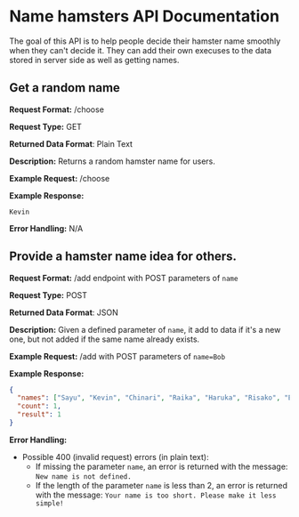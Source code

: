 <!--
  Name: Shin Komori
  Date: November 18, 2022

  This is the APIDOC.md for my webservice implemented as CP4. This is a service
  that provides some examples of hamster names for users when they are looking
  for hamster name examples.
  Users also can add their own ideas of hamster names to the server side.

  Two endpoints are explained in this APIDOC.md
-->

# Name hamsters API Documentation

The goal of this API is to help people decide their hamster name smoothly when
they can't decide it. They can add their own execuses to the data
stored in server side as well as getting names.

## Get a random name

**Request Format:** /choose

**Request Type:** GET

**Returned Data Format**: Plain Text

**Description:** Returns a random hamster name for users.

**Example Request:** /choose

**Example Response:**

```
Kevin
```

**Error Handling:**
N/A

## Provide a hamster name idea for others.

**Request Format:** /add endpoint with POST parameters of `name`

**Request Type:** POST

**Returned Data Format**: JSON

**Description:** Given a defined parameter of `name`, it add to data if it's a new one, but not added if the same name already exists.

**Example Request:** /add with POST parameters of `name=Bob`

**Example Response:**

```json
{
  "names": ["Sayu", "Kevin", "Chinari", "Raika", "Haruka", "Risako", "Bob"],
  "count": 1,
  "result": 1
}
```

**Error Handling:**

- Possible 400 (invalid request) errors (in plain text):
  - If missing the parameter `name`, an error is returned with the message: `New name is not defined.`
  - If the length of the parameter `name` is less than 2, an error is returned with the message: `Your name is too short. Please make it less simple!`
